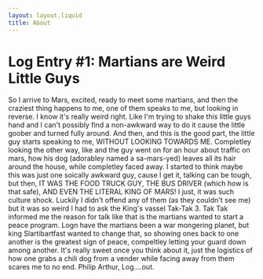 ```yaml
---
layout: layout.liquid
title: About
---
```


# Log Entry #1: Martians are Weird Little Guys

So I arrive to Mars, excited, ready to meet some martians, and then the craziest thing happens to me, one of them speaks to me, but looking in reverse. I know it's really weird right. Like I'm trying to shake this little guys hand and I can't possibly find a non-awkward way to do it cause the little goober and turned fully around. And then, and this is the good part, the little guy starts speaking to me, WITHOUT LOOKING TOWARDS ME. Completley looking the other way, like and the guy went on for an hour about traffic on mars, how his dog (adorabley named a sa-mars-yed) leaves all its hair around the house, while completley faced away. I started to think maybe this was just one soically awkward guy, cause I get it, talking can be tough, but then, IT WAS THE FOOD TRUCK GUY, THE BUS DRIVER (which how is that safe), AND EVEN THE LITERAL KING OF MARS! I just, it was such culture shock. Luckily I didn't offend any of them (as they couldn't see me) but it was so weird I had to ask the King's vassel Tak-Tak 3. Tak Tak informed me the reason for talk like that is the martians wanted to start a peace program. Logn have the martians been a war mongering planet, but king Slartibartfast wanted to change that, so showing ones back to one another is the greatest sign of peace, compeltley letting your guard down among another. It's really sweet once you think about it, just the logistics of how one grabs a chili dog from a vender while facing away from them scares me to no end. Philip Arthur, Log....out.
